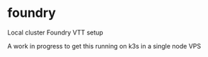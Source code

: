 # foundry
Local cluster Foundry VTT setup

A work in progress to get this running on k3s in a single node VPS
